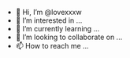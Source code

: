 - 👋 Hi, I’m @lovexxxw
- 👀 I’m interested in ...
- 🌱 I’m currently learning ...
- 💞️ I’m looking to collaborate on ...
- 📫 How to reach me ...

<!---
lovexxxw/lovexxxw is a ✨ special ✨ repository because its `README.md` (this file) appears on your GitHub profile.
You can click the Preview link to take a look at your changes.
--->
